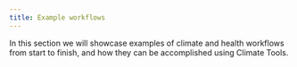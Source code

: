 ```yaml
---
title: Example workflows
---
```


In this section we will showcase examples of climate and health workflows from start to finish, and how they can be accomplished using Climate Tools. 
